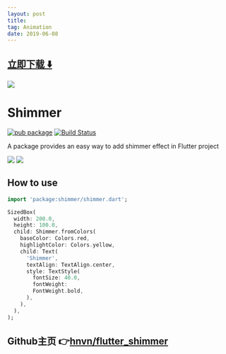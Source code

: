 ```yaml
---
layout: post
title:  
tag: Animation
date: 2019-06-08
---
```


 


## [立即下载 ️⬇️ ](https://codeload.github.com/hnvn/flutter_shimmer/zip/master) 
<p-8> 

 
![](https://flutterawesome.com/content/images/2019/01/Shimmer.jpg)
 
>
> 
>

 
# Shimmer

[![pub package](https://img.shields.io/pub/v/shimmer.svg)](https://pub.dartlang.org/packages/shimmer) [![Build Status](https://travis-ci.org/hnvn/flutter_shimmer.svg?branch=master)](https://travis-ci.org/hnvn/flutter_shimmer)

A package provides an easy way to add shimmer effect in Flutter project

<p>
    <img src="https://github.com/hnvn/flutter_shimmer/blob/master/screenshots/loading_list.gif?raw=true"/>
    <img src="https://github.com/hnvn/flutter_shimmer/blob/master/screenshots/slide_to_unlock.gif?raw=true"/>
</p>

## How to use

```dart
import 'package:shimmer/shimmer.dart';

```

```dart
SizedBox(
  width: 200.0,
  height: 100.0,
  child: Shimmer.fromColors(
    baseColor: Colors.red,
    highlightColor: Colors.yellow,
    child: Text(
      'Shimmer',
      textAlign: TextAlign.center,
      style: TextStyle(
        fontSize: 40.0,
        fontWeight:
        FontWeight.bold,
      ),
    ),
  ),
);

```
## Github主页 👉[hnvn/flutter_shimmer](http://github.com/hnvn/flutter_shimmer)